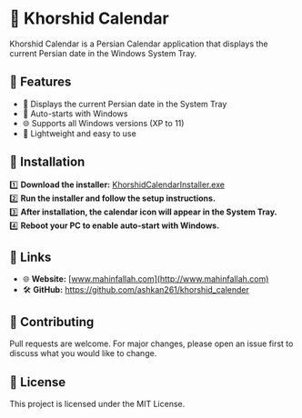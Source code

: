 # 📆 Khorshid Calendar

Khorshid Calendar is a Persian Calendar application that displays the current Persian date in the Windows System Tray.

## 🚀 Features
- 📌 Displays the current Persian date in the System Tray
- 🔄 Auto-starts with Windows
- 🌐 Supports all Windows versions (XP to 11)
- 🔧 Lightweight and easy to use

## 🔹 Installation
1️⃣ **Download the installer:** [KhorshidCalendarInstaller.exe](https://github.com/ashkan261/khorshid_calender/releases)  
2️⃣ **Run the installer and follow the setup instructions.**  
3️⃣ **After installation, the calendar icon will appear in the System Tray.**  
4️⃣ **Reboot your PC to enable auto-start with Windows.**  

## 🔗 Links
- 🌐 **Website:** [www.mahinfallah.com](http://www.mahinfallah.com)
- 🛠️ **GitHub:** [https://github.com/ashkan261/khorshid_calender ](https://github.com/ashkan261/khorshid_calender )

## 🤝 Contributing
Pull requests are welcome. For major changes, please open an issue first to discuss what you would like to change.

## 📜 License
This project is licensed under the MIT License.
